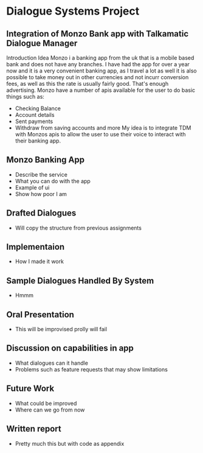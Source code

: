 # Dialogue Systems Project
## Integration of Monzo Bank app with Talkamatic Dialogue Manager 

Introduction Idea 
Monzo i a banking app from the uk that is a mobile based bank and does not have any branches. 
I have had the app for over a year now and it is a very convenient banking app, as I travel a lot as well it is also possible to take money out in other currencies and not incurr conversion fees, as well as this the rate is usually fairly good. 
That's enough advertising. Monzo have a number of apis available for the user to do basic things such as:
- Checking Balance
- Account details 
- Sent payments 
- Withdraw from saving accounts and more
My idea is to integrate TDM with Monzos apis to allow the user to use their voice to interact with their banking app. 

## Monzo Banking App
- Describe the service
- What you can do with the app
- Example of ui 
- Show how poor I am 

## Drafted Dialogues
- Will copy the structure from previous assignments

## Implementaion 
- How I made it work 

## Sample Dialogues Handled By System 
- Hmmm

## Oral Presentation 
- This will be improvised prolly will fail

## Discussion on capabilities in app
- What dialogues can it handle 
- Problems such as feature requests that may show limitations

## Future Work
 - What could be improved 
 - Where can we go from now 
 
 ## Written report 
 - Pretty much this but with code as appendix 
 

